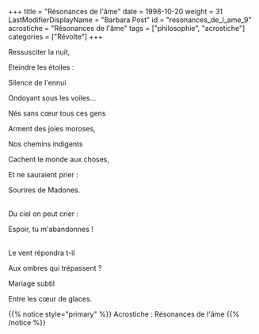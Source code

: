 +++
title = "Résonances de l'âme"
date = 1998-10-20
weight = 31
LastModifierDisplayName = "Barbara Post"
id = "resonances_de_l_ame_9"
acrostiche = "Résonances de l'âme"
tags = ["philosophie", "acrostiche"]
categories = ["Révolte"]
+++

Ressusciter la nuit,

Eteindre les étoiles :

Silence de l'ennui

Ondoyant sous les voiles...

Nés sans cœur tous ces gens

Arment des joies moroses,

Nos chemins indigents

Cachent le monde aux choses,

Et ne sauraient prier :

Sourires de Madones.

 \
Du ciel on peut crier :

Espoir, tu m'abandonnes !

 \
Le vent répondra t-il

Aux ombres qui trépassent ?

Mariage subtil

Entre les cœur de glaces.

{{% notice style="primary" %}}
Acrostiche : Résonances de l'âme
{{% /notice %}}
